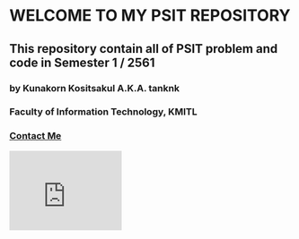 <h1>WELCOME TO MY PSIT REPOSITORY</h1>
<h2>This repository contain all of PSIT problem and code in Semester 1 / 2561</h1>
<h3>by Kunakorn Kositsakul A.K.A. tanknk</h3>
<h3>Faculty of Information Technology, KMITL</h3>
<h3><a href="https://web.facebook.com/tan.kositsakul?_rdc=1&_rdr">Contact Me</a></h3>
<iframe src="http://githubbadge.appspot.com/tanknk" style="border: 0;height: 142px;width: 200px;overflow: hidden;" frameBorder="0"></iframe>
